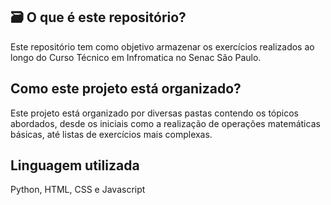## 🗃️ O que é este repositório?
Este repositório tem como objetivo armazenar os exercícios realizados ao longo do Curso Técnico em Infromatica no Senac São Paulo.

## Como este projeto está organizado?
Este projeto está organizado por diversas pastas contendo os tópicos abordados, desde os iniciais como a realização de operações matemáticas básicas, até listas de exercícios mais complexas.

## Linguagem utilizada
Python, HTML, CSS e Javascript
